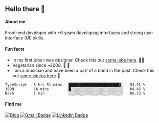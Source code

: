 ## Hello there 🤘

#### About me

Front-end developer with +6 years developing interfaces and strong user interface (UI) skills.

#### Fun facts

- In my first jobs I was designer. Check this out [some jobs here](https://www.behance.net/edermunhoz1384). 👨‍💻
- Vegetarian since ~2008. 🌱 🍄
- I am a musician and have been a part of a band in the past. Check this out [some videos here](https://www.youtube.com/watch?v=73xqyuybYWc&ab_channel=OrckOut) 🎸

<!--START_SECTION:waka-->
```text
TypeScript   5 hrs 51 mins   ███████████████████████▓░   94.91 % 
JSON         16 mins         █░░░░░░░░░░░░░░░░░░░░░░░░   04.45 % 
Bash         1 min           ░░░░░░░░░░░░░░░░░░░░░░░░░   00.33 % 
```
<!--END_SECTION:waka-->

#### Find me

[![Blog](https://img.shields.io/badge/blog-https%3A%2F%2Federmunhozsantos.com%2F-orange)](https://edermunhozsantos.netlify.app/)
[![Gmail Badge](https://img.shields.io/badge/-edermunhozsantos@gmail.com-c14438?style=flat-square&logo=Gmail&logoColor=white&link=mailto:edermunhozsantos@gmail.com)](mailto:edermunhozsantos@gmail.com)
[![Linkedin Badge](https://img.shields.io/badge/-LinkedIn-blue?style=flat-square&logo=Linkedin&logoColor=white&link=eder-munhoz-dos-santos-52965b66)](https://www.linkedin.com/in/eder-munhoz-dos-santos-52965b66)
